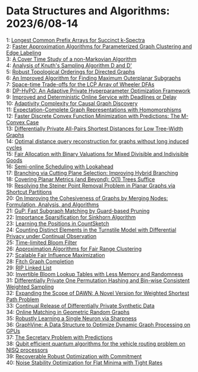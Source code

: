 # Data Structures and Algorithms: 2023/6/08-14  
1: [Longest Common Prefix Arrays for Succinct k-Spectra](https://doi.org/10.48550/arXiv.2306.04850)  
2: [Faster Approximation Algorithms for Parameterized Graph Clustering and  Edge Labeling](https://doi.org/10.48550/arXiv.2306.04884)  
3: [A Cover Time Study of a non-Markovian Algorithm](https://doi.org/10.48550/arXiv.2306.04902)  
4: [Analysis of Knuth's Sampling Algorithm D and D'](https://doi.org/10.48550/arXiv.2306.05243)  
5: [Robust Topological Orderings for Directed Graphs](https://doi.org/10.48550/arXiv.2306.05475)  
6: [An Improved Algorithm for Finding Maximum Outerplanar Subgraphs](https://doi.org/10.48550/arXiv.2306.05588)  
7: [Space-time Trade-offs for the LCP Array of Wheeler DFAs](https://doi.org/10.48550/arXiv.2306.05684)  
8: [DP-HyPO: An Adaptive Private Hyperparameter Optimization Framework](https://doi.org/10.48550/arXiv.2306.05734)  
9: [Improved and Deterministic Online Service with Deadlines or Delay](https://doi.org/10.48550/arXiv.2306.05744)  
10: [Adaptivity Complexity for Causal Graph Discovery](https://doi.org/10.48550/arXiv.2306.05781)  
11: [Expectation-Complete Graph Representations with Homomorphisms](https://doi.org/10.48550/arXiv.2306.05838)  
12: [Faster Discrete Convex Function Minimization with Predictions: The  M-Convex Case](https://doi.org/10.48550/arXiv.2306.05865)  
13: [Differentially Private All-Pairs Shortest Distances for Low Tree-Width  Graphs](https://doi.org/10.48550/arXiv.2306.05916)  
14: [Optimal distance query reconstruction for graphs without long induced  cycles](https://doi.org/10.48550/arXiv.2306.05979)  
15: [Fair Allocation with Binary Valuations for Mixed Divisible and  Indivisible Goods](https://doi.org/10.48550/arXiv.2306.05986)  
16: [Semi-online Scheduling with Lookahead](https://doi.org/10.48550/arXiv.2306.06003)  
17: [Branching via Cutting Plane Selection: Improving Hybrid Branching](https://doi.org/10.48550/arXiv.2306.06050)  
18: [Covering Planar Metrics (and Beyond): O(1) Trees Suffice](https://doi.org/10.48550/arXiv.2306.06215)  
19: [Resolving the Steiner Point Removal Problem in Planar Graphs via  Shortcut Partitions](https://doi.org/10.48550/arXiv.2306.06235)  
20: [On Improving the Cohesiveness of Graphs by Merging Nodes: Formulation,  Analysis, and Algorithms](https://doi.org/10.48550/arXiv.2306.06368)  
21: [GuP: Fast Subgraph Matching by Guard-based Pruning](https://doi.org/10.48550/arXiv.2306.06557)  
22: [Importance Sparsification for Sinkhorn Algorithm](https://doi.org/10.48550/arXiv.2306.06581)  
23: [Learning the Positions in CountSketch](https://doi.org/10.48550/arXiv.2306.06611)  
24: [Counting Distinct Elements in the Turnstile Model with Differential  Privacy under Continual Observation](https://doi.org/10.48550/arXiv.2306.06723)  
25: [Time-limited Bloom Filter](https://doi.org/10.48550/arXiv.2306.06742)  
26: [Approximation Algorithms for Fair Range Clustering](https://doi.org/10.48550/arXiv.2306.06778)  
27: [Scalable Fair Influence Maximization](https://doi.org/10.48550/arXiv.2306.06820)  
28: [Fitch Graph Completion](https://doi.org/10.48550/arXiv.2306.06878)  
29: [RIP Linked List](https://doi.org/10.48550/arXiv.2306.06942)  
30: [Invertible Bloom Lookup Tables with Less Memory and Randomness](https://doi.org/10.48550/arXiv.2306.07583)  
31: [Differentially Private One Permutation Hashing and Bin-wise Consistent  Weighted Sampling](https://doi.org/10.48550/arXiv.2306.07674)  
32: [Expanding the Scope of DAWN: A Novel Version for Weighted Shortest Path  Problem](https://doi.org/10.48550/arXiv.2306.07872)  
33: [Continual Release of Differentially Private Synthetic Data](https://doi.org/10.48550/arXiv.2306.07884)  
34: [Online Matching in Geometric Random Graphs](https://doi.org/10.48550/arXiv.2306.07891)  
35: [Robustly Learning a Single Neuron via Sharpness](https://doi.org/10.48550/arXiv.2306.07892)  
36: [GraphVine: A Data Structure to Optimize Dynamic Graph Processing on GPUs](https://doi.org/10.48550/arXiv.2306.08252)  
37: [The Secretary Problem with Predictions](https://doi.org/10.48550/arXiv.2306.08340)  
38: [Qubit efficient quantum algorithms for the vehicle routing problem on  NISQ processors](https://doi.org/10.48550/arXiv.2306.08507)  
39: [Recoverable Robust Optimization with Commitment](https://doi.org/10.48550/arXiv.2306.08546)  
40: [Noise Stability Optimization for Flat Minima with Tight Rates](https://doi.org/10.48550/arXiv.2306.08553)  